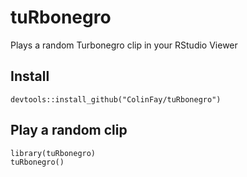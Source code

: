 # tuRbonegro
Plays a random Turbonegro clip in your RStudio Viewer

## Install 

```{r)
devtools::install_github("ColinFay/tuRbonegro")
```

## Play a random clip 

```{r}
library(tuRbonegro)
tuRbonegro()
```

